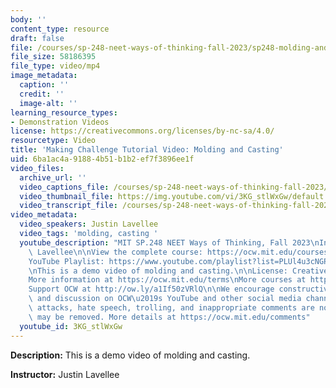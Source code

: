 ```yaml
---
body: ''
content_type: resource
draft: false
file: /courses/sp-248-neet-ways-of-thinking-fall-2023/sp248-molding-and-casting_360p_16_9.mp4
file_size: 58186395
file_type: video/mp4
image_metadata:
  caption: ''
  credit: ''
  image-alt: ''
learning_resource_types:
- Demonstration Videos
license: https://creativecommons.org/licenses/by-nc-sa/4.0/
resourcetype: Video
title: 'Making Challenge Tutorial Video: Molding and Casting'
uid: 6ba1ac4a-9188-4b51-b1b2-ef7f3896ee1f
video_files:
  archive_url: ''
  video_captions_file: /courses/sp-248-neet-ways-of-thinking-fall-2023/1giHbPQ__mOVASLSSEZxVKp337u7RhECd_transcript.webvtt
  video_thumbnail_file: https://img.youtube.com/vi/3KG_stlWxGw/default.jpg
  video_transcript_file: /courses/sp-248-neet-ways-of-thinking-fall-2023/1giHbPQ__mOVASLSSEZxVKp337u7RhECd_transcript.pdf
video_metadata:
  video_speakers: Justin Lavellee
  video_tags: 'molding, casting '
  youtube_description: "MIT SP.248 NEET Ways of Thinking, Fall 2023\nInstructor: Justin\
    \ Lavellee\n\nView the complete course: https://ocw.mit.edu/courses/sp-248-neet-ways-of-thinking-fall-2023\n\
    YouTube Playlist: https://www.youtube.com/playlist?list=PLUl4u3cNGP632sNhilFWDK_ZFoulP5SXO\n\
    \nThis is a demo video of molding and casting.\n\nLicense: Creative Commons BY-NC-SA\n\
    More information at https://ocw.mit.edu/terms\nMore courses at https://ocw.mit.edu\n\
    Support OCW at http://ow.ly/a1If50zVRlQ\n\nWe encourage constructive comments\
    \ and discussion on OCW\u2019s YouTube and other social media channels. Personal\
    \ attacks, hate speech, trolling, and inappropriate comments are not allowed and\
    \ may be removed. More details at https://ocw.mit.edu/comments"
  youtube_id: 3KG_stlWxGw
---
```

**Description:** This is a demo video of molding and casting.

**Instructor:** Justin Lavellee